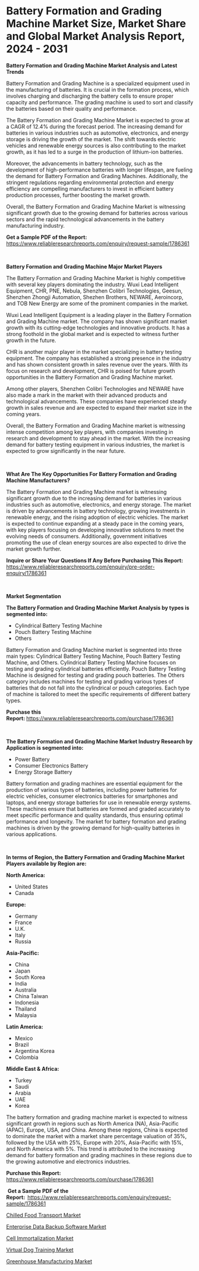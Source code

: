 <p><h1>Battery Formation and Grading Machine Market Size, Market Share and Global Market Analysis Report, 2024 - 2031</h1></p><p><strong>Battery Formation and Grading Machine Market Analysis and Latest Trends</strong></p>
<p><p>Battery Formation and Grading Machine is a specialized equipment used in the manufacturing of batteries. It is crucial in the formation process, which involves charging and discharging the battery cells to ensure proper capacity and performance. The grading machine is used to sort and classify the batteries based on their quality and performance.</p><p>The Battery Formation and Grading Machine Market is expected to grow at a CAGR of 12.4% during the forecast period. The increasing demand for batteries in various industries such as automotive, electronics, and energy storage is driving the growth of the market. The shift towards electric vehicles and renewable energy sources is also contributing to the market growth, as it has led to a surge in the production of lithium-ion batteries.</p><p>Moreover, the advancements in battery technology, such as the development of high-performance batteries with longer lifespan, are fueling the demand for Battery Formation and Grading Machines. Additionally, the stringent regulations regarding environmental protection and energy efficiency are compelling manufacturers to invest in efficient battery production processes, further boosting the market growth.</p><p>Overall, the Battery Formation and Grading Machine Market is witnessing significant growth due to the growing demand for batteries across various sectors and the rapid technological advancements in the battery manufacturing industry.</p></p>
<p><strong>Get a Sample PDF of the Report:&nbsp;</strong> <a href="https://www.reliableresearchreports.com/enquiry/request-sample/1786361">https://www.reliableresearchreports.com/enquiry/request-sample/1786361</a></p>
<p>&nbsp;</p>
<p><strong>Battery Formation and Grading Machine Major Market Players</strong></p>
<p><p>The Battery Formation and Grading Machine Market is highly competitive with several key players dominating the industry. Wuxi Lead Intelligent Equipment, CHR, PNE, Nebula, Shenzhen Colibri Technologies, Geesun, Shenzhen Zhongji Automation, Shezhen Brothers, NEWARE, Aeroincorp, and TOB New Energy are some of the prominent companies in the market.</p><p>Wuxi Lead Intelligent Equipment is a leading player in the Battery Formation and Grading Machine market. The company has shown significant market growth with its cutting-edge technologies and innovative products. It has a strong foothold in the global market and is expected to witness further growth in the future.</p><p>CHR is another major player in the market specializing in battery testing equipment. The company has established a strong presence in the industry and has shown consistent growth in sales revenue over the years. With its focus on research and development, CHR is poised for future growth opportunities in the Battery Formation and Grading Machine market.</p><p>Among other players, Shenzhen Colibri Technologies and NEWARE have also made a mark in the market with their advanced products and technological advancements. These companies have experienced steady growth in sales revenue and are expected to expand their market size in the coming years.</p><p>Overall, the Battery Formation and Grading Machine market is witnessing intense competition among key players, with companies investing in research and development to stay ahead in the market. With the increasing demand for battery testing equipment in various industries, the market is expected to grow significantly in the near future.</p></p>
<p>&nbsp;</p>
<p><strong>What Are The Key Opportunities For Battery Formation and Grading Machine Manufacturers?</strong></p>
<p><p>The Battery Formation and Grading Machine market is witnessing significant growth due to the increasing demand for batteries in various industries such as automotive, electronics, and energy storage. The market is driven by advancements in battery technology, growing investments in renewable energy, and the rising adoption of electric vehicles. The market is expected to continue expanding at a steady pace in the coming years, with key players focusing on developing innovative solutions to meet the evolving needs of consumers. Additionally, government initiatives promoting the use of clean energy sources are also expected to drive the market growth further.</p></p>
<p><strong>Inquire or Share Your Questions If Any Before Purchasing This Report:</strong> <a href="https://www.reliableresearchreports.com/enquiry/pre-order-enquiry/1786361">https://www.reliableresearchreports.com/enquiry/pre-order-enquiry/1786361</a></p>
<p>&nbsp;</p>
<p><strong>Market Segmentation</strong></p>
<p><strong>The Battery Formation and Grading Machine Market Analysis by types is segmented into:</strong></p>
<p><ul><li>Cylindrical Battery Testing Machine</li><li>Pouch Battery Testing Machine</li><li>Others</li></ul></p>
<p><p>Battery Formation and Grading Machine market is segmented into three main types: Cylindrical Battery Testing Machine, Pouch Battery Testing Machine, and Others. Cylindrical Battery Testing Machine focuses on testing and grading cylindrical batteries efficiently. Pouch Battery Testing Machine is designed for testing and grading pouch batteries. The Others category includes machines for testing and grading various types of batteries that do not fall into the cylindrical or pouch categories. Each type of machine is tailored to meet the specific requirements of different battery types.</p></p>
<p><strong>Purchase this Report:&nbsp;</strong><a href="https://www.reliableresearchreports.com/purchase/1786361">https://www.reliableresearchreports.com/purchase/1786361</a></p>
<p>&nbsp;</p>
<p><strong>The Battery Formation and Grading Machine Market Industry Research by Application is segmented into:</strong></p>
<p><ul><li>Power Battery</li><li>Consumer Electronics Battery</li><li>Energy Storage Battery</li></ul></p>
<p><p>Battery formation and grading machines are essential equipment for the production of various types of batteries, including power batteries for electric vehicles, consumer electronics batteries for smartphones and laptops, and energy storage batteries for use in renewable energy systems. These machines ensure that batteries are formed and graded accurately to meet specific performance and quality standards, thus ensuring optimal performance and longevity. The market for battery formation and grading machines is driven by the growing demand for high-quality batteries in various applications.</p></p>
<p>&nbsp;</p>
<p><strong>In terms of Region, the Battery Formation and Grading Machine Market Players available by Region are:</strong></p>
<p>
    <p> <strong> North America: </strong>
        <ul>
            <li>United States</li>
            <li>Canada</li>
        </ul>
        </p> 
    <p> <strong> Europe: </strong>
        <ul>
            <li>Germany</li>
            <li>France</li>
            <li>U.K.</li>
            <li>Italy</li>
            <li>Russia</li>
        </ul>
        </p> 
    <p> <strong> Asia-Pacific: </strong>
        <ul>
            <li>China</li>
            <li>Japan</li>
            <li>South Korea</li>
            <li>India</li>
            <li>Australia</li>
            <li>China Taiwan</li>
            <li>Indonesia</li>
            <li>Thailand</li>
            <li>Malaysia</li>
        </ul>
        </p> 
    <p> <strong> Latin America: </strong>
        <ul>
            <li>Mexico</li>
            <li>Brazil</li>
            <li>Argentina Korea</li>
            <li>Colombia</li>
        </ul>
        </p> 
    <p> <strong> Middle East & Africa: </strong>
        <ul>
            <li>Turkey</li>
            <li>Saudi</li>
            <li>Arabia</li>
            <li>UAE</li>
            <li>Korea</li>
        </ul>
    </p>
    </p>
<p><p>The battery formation and grading machine market is expected to witness significant growth in regions such as North America (NA), Asia-Pacific (APAC), Europe, USA, and China. Among these regions, China is expected to dominate the market with a market share percentage valuation of 35%, followed by the USA with 25%, Europe with 20%, Asia-Pacific with 15%, and North America with 5%. This trend is attributed to the increasing demand for battery formation and grading machines in these regions due to the growing automotive and electronics industries.</p></p>
<p><strong>Purchase this Report: </strong><a href="https://www.reliableresearchreports.com/purchase/1786361">https://www.reliableresearchreports.com/purchase/1786361</a></p>
<p>&nbsp;<strong>Get a Sample PDF of the Report:&nbsp;&nbsp;</strong><a href="https://www.reliableresearchreports.com/enquiry/request-sample/1786361">https://www.reliableresearchreports.com/enquiry/request-sample/1786361</a></p>
<p><strong></strong></p>
<p><p><a href="https://medium.com/@pauladams6h/chilled-food-transport-market-size-and-market-trends-complete-industry-overview-2024-to-2031-c785d88ce5d7">Chilled Food Transport Market</a></p><p><a href="https://medium.com/@olenwuckert56/enterprise-data-backup-software-market-trends-forecast-and-competitive-analysis-to-2031-8414ae997bf2">Enterprise Data Backup Software Market</a></p><p><a href="https://medium.com/@olenwuckert56/cell-immortalization-market-insight-market-trends-growth-forecasted-from-2024-to-2031-3f13f1be7a5c">Cell Immortalization Market</a></p><p><a href="https://medium.com/@pauladams6h/analyzing-virtual-dog-training-market-global-industry-perspective-and-forecast-2024-to-2031-fb042ddd3953">Virtual Dog Training Market</a></p><p><a href="https://medium.com/@pauladams6h/greenhouse-manufacturing-market-size-reveals-the-best-marketing-channels-in-global-industry-59456cc185b3">Greenhouse Manufacturing Market</a></p></p>